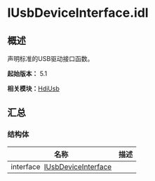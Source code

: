 # IUsbDeviceInterface.idl


## 概述

声明标准的USB驱动接口函数。

**起始版本：** 5.1

**相关模块：**[HdiUsb](_hdi_usb_v2_0.md)


## 汇总


### 结构体

| 名称 | 描述 | 
| -------- | -------- |
| interface&nbsp;&nbsp;[IUsbDeviceInterface](interface_i_usb_device_interface.md) |  | 

